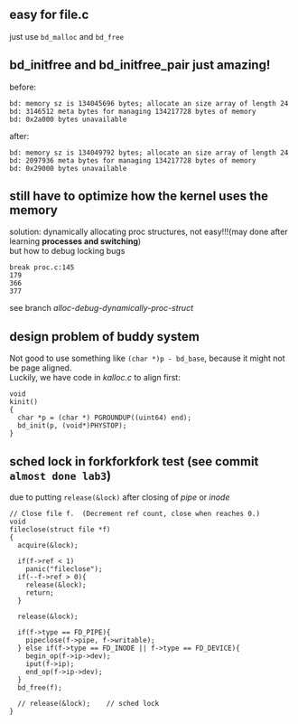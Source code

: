 ## easy for file.c
just use `bd_malloc` and `bd_free`

## bd_initfree and bd_initfree_pair just amazing!
before:
```
bd: memory sz is 134045696 bytes; allocate an size array of length 24
bd: 3146512 meta bytes for managing 134217728 bytes of memory
bd: 0x2a000 bytes unavailable
```

after:
```
bd: memory sz is 134049792 bytes; allocate an size array of length 24
bd: 2097936 meta bytes for managing 134217728 bytes of memory
bd: 0x29000 bytes unavailable
```

## still have to optimize how the kernel uses the memory
solution: dynamically allocating proc structures, not easy!!!(may done after learning **processes and switching**)  
but how to debug locking bugs
```
break proc.c:145
179
366
377
```
see branch *alloc-debug-dynamically-proc-struct*

## design problem of buddy system
Not good to use something like `(char *)p - bd_base`, because it might not be page aligned.  
Luckily, we have code in *kalloc.c* to align first:
```
void
kinit()
{
  char *p = (char *) PGROUNDUP((uint64) end);
  bd_init(p, (void*)PHYSTOP);
}
```

## sched lock in forkforkfork test (see commit `almost done lab3`)
due to putting `release(&lock)` after closing of *pipe* or *inode*
```
// Close file f.  (Decrement ref count, close when reaches 0.)
void
fileclose(struct file *f)
{
  acquire(&lock);

  if(f->ref < 1)
    panic("fileclose");
  if(--f->ref > 0){
    release(&lock);
    return;
  }

  release(&lock);

  if(f->type == FD_PIPE){
    pipeclose(f->pipe, f->writable);
  } else if(f->type == FD_INODE || f->type == FD_DEVICE){
    begin_op(f->ip->dev);
    iput(f->ip);
    end_op(f->ip->dev);
  }
  bd_free(f);
  
  // release(&lock);    // sched lock
}
```